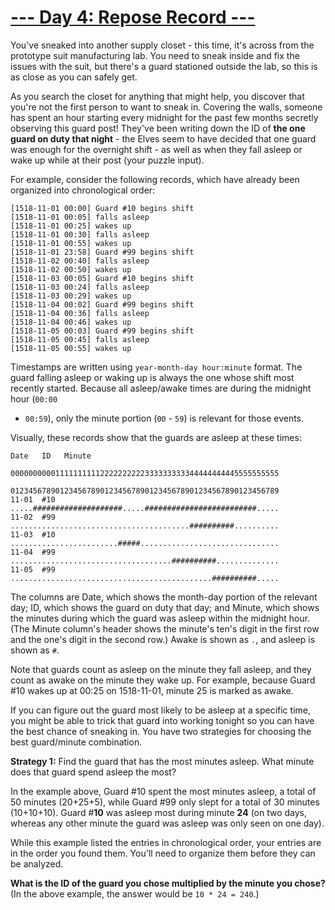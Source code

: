 # [--- Day 4: Repose Record ---](https://adventofcode.com/2018/day/4)
You've sneaked into another supply closet - this time, it's across from the 
prototype suit manufacturing lab. You need to sneak inside and fix the 
issues with the suit, but there's a guard stationed outside the lab, so 
this is as close as you can safely get.

As you search the closet for anything that might help, you discover that 
you're not the first person to want to sneak in. Covering the walls, 
someone has spent an hour starting every midnight for the past few months 
secretly observing this guard post! They've been writing down the ID of 
**the one guard on duty that night** - the Elves seem to have decided that one 
guard was enough for the overnight shift - as well as when they fall asleep 
or wake up while at their post (your puzzle input).

For example, consider the following records, which have already been 
organized into chronological order:

```
[1518-11-01 00:00] Guard #10 begins shift
[1518-11-01 00:05] falls asleep
[1518-11-01 00:25] wakes up
[1518-11-01 00:30] falls asleep
[1518-11-01 00:55] wakes up
[1518-11-01 23:58] Guard #99 begins shift
[1518-11-02 00:40] falls asleep
[1518-11-02 00:50] wakes up
[1518-11-03 00:05] Guard #10 begins shift
[1518-11-03 00:24] falls asleep
[1518-11-03 00:29] wakes up
[1518-11-04 00:02] Guard #99 begins shift
[1518-11-04 00:36] falls asleep
[1518-11-04 00:46] wakes up
[1518-11-05 00:03] Guard #99 begins shift
[1518-11-05 00:45] falls asleep
[1518-11-05 00:55] wakes up
```

Timestamps are written using `year-month-day hour:minute` format. The guard 
falling asleep or waking up is always the one whose shift most recently 
started. Because all asleep/awake times are during the midnight hour (`00:00`
 - `00:59`), only the minute portion (`00` - `59`) is relevant for those events.

Visually, these records show that the guards are asleep at these times:

```
Date   ID   Minute
            000000000011111111112222222222333333333344444444445555555555
            012345678901234567890123456789012345678901234567890123456789
11-01  #10  .....####################.....#########################.....
11-02  #99  ........................................##########..........
11-03  #10  ........................#####...............................
11-04  #99  ....................................##########..............
11-05  #99  .............................................##########.....
```

The columns are Date, which shows the month-day portion of the relevant 
day; ID, which shows the guard on duty that day; and Minute, which shows 
the minutes during which the guard was asleep within the midnight hour. 
(The Minute column's header shows the minute's ten's digit in the first row 
and the one's digit in the second row.) Awake is shown as `.`, and asleep is 
shown as `#`.

Note that guards count as asleep on the minute they fall asleep, and they 
count as awake on the minute they wake up. For example, because Guard #10 
wakes up at 00:25 on 1518-11-01, minute 25 is marked as awake.

If you can figure out the guard most likely to be asleep at a specific 
time, you might be able to trick that guard into working tonight so you can 
have the best chance of sneaking in. You have two strategies for choosing 
the best guard/minute combination.

**Strategy 1:** Find the guard that has the most minutes asleep. What minute 
does that guard spend asleep the most?

In the example above, Guard #10 spent the most minutes asleep, a total of 
50 minutes (20+25+5), while Guard #99 only slept for a total of 30 minutes 
(10+10+10). Guard #**10** was asleep most during minute **24** (on two days, 
whereas any other minute the guard was asleep was only seen on one day).

While this example listed the entries in chronological order, your entries 
are in the order you found them. You'll need to organize them before they 
can be analyzed.

**What is the ID of the guard you chose multiplied by the minute you chose?**
(In the above example, the answer would be `10 * 24 = 240`.)

